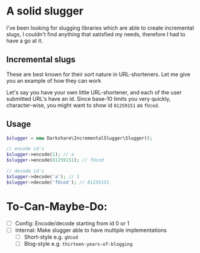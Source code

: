 # A solid slugger

I've been looking for slugging libraries which are able to create incremental slugs, I couldn't find anything that satisfied my needs, therefore I had to have a go at it.

## Incremental slugs

These are best known for their sort nature in URL-shorteners. Let me give you an example of how they can work

Let's say you have your own little URL-shortener, and each of the user submitted URL's have an id. Since base-10 limits you very quickly, character-wise, you might want to show id `81259151` as `fUcod`.

## Usage
```php
$slugger = new Darkshare\IncrementalSlugger\Slugger();

// encode id's
$slugger->encode(1); // a
$slugger->encode(81259151); // fUcod

// decode id's
$slugger->decode('a'); // 1
$slugger->decode('fUcod'); // 81259151
```

# To-Can-Maybe-Do:
- [ ] Config: Encode/decode starting from id 0 or 1
- [ ] Internal: Make slugger able to have multiple implementations
  - [ ] Short-style e.g. `gUcod`
  - [ ] Blog-style e.g. `thirteen-years-of-blogging`
